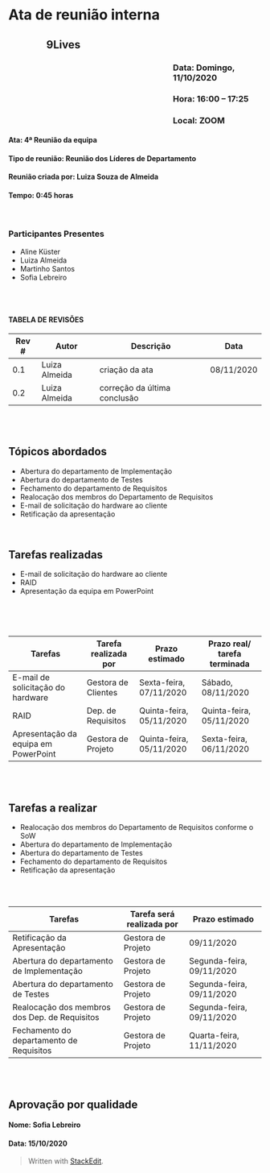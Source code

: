 ﻿
# Ata de reunião interna

## <p style='padding-left:15%'> <b> 9Lives </b> <insert date_dime></p>

### <p style='padding-left:65%'> <b>Data:</b> Domingo, 11/10/2020 <insert date_dime></p>
### <p style='padding-left:65%'> <b>Hora:</b> 16:00 – 17:25  <insert date_dime></p>
### <p style='padding-left:65%'> <b>Local:</b> ZOOM <insert date_dime></p>

#### <b> Ata:</b> 4ª Reunião da equipa
#### <b> Tipo de reunião:</b> Reunião dos Líderes de Departamento
#### <b> Reunião criada por:</b> Luiza Souza de Almeida
#### <b> Tempo:</b> 0:45 horas

</br>

### <b>Participantes Presentes</b>
* Aline Küster
* Luiza Almeida
* Martinho Santos
* Sofia Lebreiro

<br/>
<br/>

#### TABELA DE REVISÕES
Rev # | Autor|  Descrição | Data
--- | --- | --- | ---
0.1 | Luiza Almeida | criação da ata | 08/11/2020
0.2 | Luiza Almeida | correção da última conclusão | 

<br/>
<br/>

## <b> Tópicos abordados </b>
* Abertura do departamento de Implementação
* Abertura do departamento de Testes
* Fechamento do departamento de Requisitos
* Realocação dos membros do Departamento de Requisitos
* E-mail de solicitação do hardware ao cliente
* Retificação da apresentação 
<br/>

## Tarefas realizadas
* E-mail de solicitação do hardware ao cliente
* RAID 
* Apresentação da equipa em PowerPoint
<br/>
<br/>
<br/>

Tarefas | Tarefa realizada por |  Prazo estimado | Prazo real/ tarefa terminada
--- | --- | --- | ---
E-mail de solicitação do hardware| Gestora de Clientes | Sexta-feira, 07/11/2020 |Sábado, 08/11/2020
RAID| Dep. de Requisitos | Quinta-feira, 05/11/2020 | Quinta-feira, 05/11/2020
Apresentação da equipa em PowerPoint| Gestora de Projeto | Quinta-feira, 05/11/2020 | Sexta-feira, 06/11/2020
<br/> 
<br/>

## Tarefas a realizar
* Realocação dos membros do Departamento de Requisitos conforme o SoW
* Abertura do departamento de Implementação
* Abertura do departamento de Testes
* Fechamento do departamento de Requisitos
* Retificação da apresentação 
<br/>

<br/>

Tarefas | Tarefa será realizada por |  Prazo estimado
--- | --- | --- | 
Retificação da Apresentação | Gestora de Projeto | 09/11/2020
Abertura do departamento de Implementação| Gestora de Projeto | Segunda-feira, 09/11/2020| 
Abertura do departamento de Testes | Gestora de Projeto | Segunda-feira, 09/11/2020 |
Realocação dos membros dos Dep. de Requisitos | Gestora de Projeto |Segunda-feira, 09/11/2020| 
Fechamento do departamento de Requisitos | Gestora de Projeto | Quarta-feira, 11/11/2020 | 


</br>
</br>

## Aprovação por qualidade
#### <b> Nome:</b> Sofia Lebreiro
#### <b> Data:</b> 15/10/2020

> Written with [StackEdit](https://stackedit.io/).
